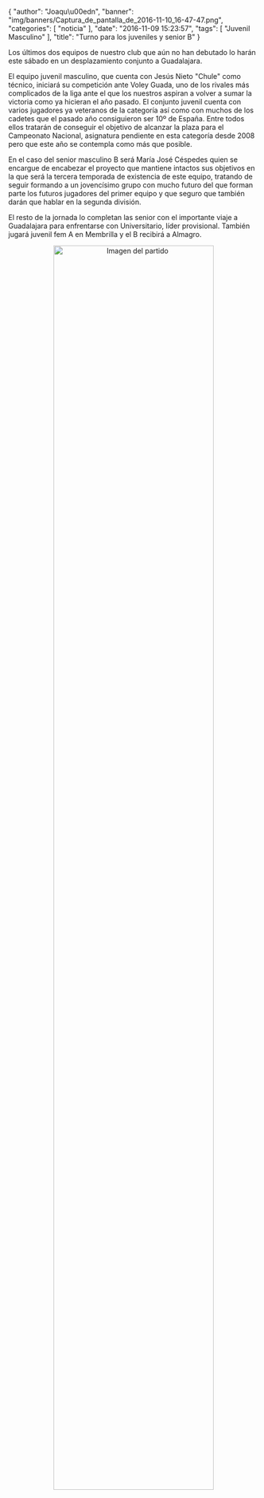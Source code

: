 {
  "author": "Joaqu\u00edn", 
  "banner": "img/banners/Captura_de_pantalla_de_2016-11-10_16-47-47.png", 
  "categories": [
    "noticia"
  ], 
  "date": "2016-11-09 15:23:57", 
  "tags": [
    "Juvenil Masculino"
  ], 
  "title": "Turno para los juveniles y senior B"
}

Los últimos dos equipos de nuestro club que aún no han debutado lo harán este sábado en un desplazamiento conjunto a Guadalajara.

El equipo juvenil masculino, que cuenta con Jesús Nieto "Chule" como técnico, iniciará su competición ante Voley Guada, uno de los rivales más complicados de la liga ante el que los nuestros aspiran a volver a sumar la victoria como ya hicieran el año pasado. El conjunto juvenil cuenta con varios jugadores ya veteranos de la categoría así como con muchos de los cadetes que el pasado año consiguieron ser 10º de España. Entre todos ellos tratarán de conseguir el objetivo de alcanzar la plaza para el Campeonato Nacional, asignatura pendiente en esta categoría desde 2008 pero que este año se contempla como más que posible.

En el caso del senior masculino B será María José Céspedes quien se encargue de encabezar el proyecto que mantiene intactos sus objetivos en la que será la tercera temporada de existencia de este equipo, tratando de seguir formando a un jovencísimo grupo con mucho futuro del que forman parte los futuros jugadores del primer equipo y que seguro que también darán que hablar en la segunda división.

El resto de la jornada lo completan las senior con el importante viaje a Guadalajara para enfrentarse con Universitario, líder provisional. También jugará juvenil fem A en Membrilla y el B recibirá a Almagro.

<center>
<a target="_new" href="http://www.advmiguelturra.org/drupal/sites/default/files/Captura%20de%20pantalla%20de%202016-11-10%2016-47-47.png"> 
<img alt="Imagen del partido" width="80%" align="center" src="http://www.advmiguelturra.org/drupal/sites/default/files/Captura%20de%20pantalla%20de%202016-11-10%2016-47-47.png"/> </a> </center>


